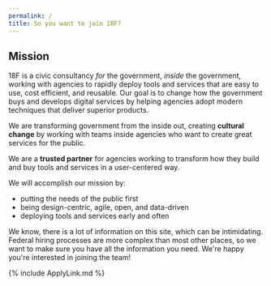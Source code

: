 ```yaml
---
permalink: /
title: So you want to join 18F?
---
```


## Mission

18F is a civic consultancy _for_ the government, _inside_ the government, working with agencies to rapidly deploy tools and services that are easy to use, cost efficient, and reusable. Our goal is to change how the government buys and develops digital services by helping agencies adopt modern techniques that deliver superior products.

We are transforming government from the inside out, creating **cultural change** by working with teams inside agencies who want to create great services for the public.

We are a **trusted partner** for agencies working to transform how they build and buy tools and services in a user-centered way.

We will accomplish our mission by:

* putting the needs of the public first
* being design-centric, agile, open, and data-driven
* deploying tools and services early and often

We know, there is a lot of information on this site, which can be intimidating. Federal hiring processes are more complex than most other places, so we want to make sure you have all the information you need. We're happy you're interested in joining the team!

{% include ApplyLink.md %}